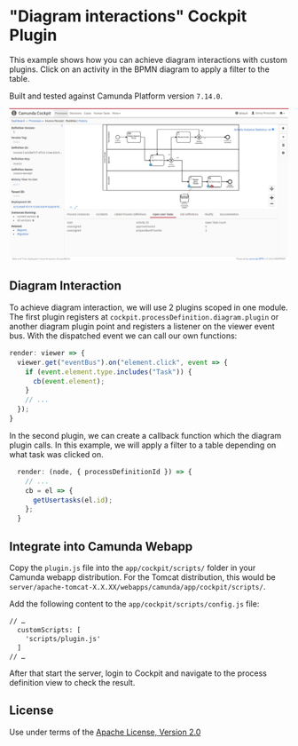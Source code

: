 "Diagram interactions" Cockpit Plugin
=====================================

This example shows how you can achieve diagram interactions with custom plugins.
Click on an activity in the BPMN diagram to apply a filter to the table.

Built and tested against Camunda Platform version `7.14.0`.

![Screenshot](screenshot.png)


Diagram Interaction
-------------------

To achieve diagram interaction, we will use 2 plugins scoped in one module.
The first plugin registers at `cockpit.processDefinition.diagram.plugin` or another diagram plugin point and registers a listener on the viewer event bus. With the dispatched event we can call our own functions:
```javascript
render: viewer => {
  viewer.get("eventBus").on("element.click", event => {
    if (event.element.type.includes("Task")) {
      cb(event.element);
    }
    // ...
  });
}
```

In the second plugin, we can create a callback function which the diagram plugin calls. In this example, we will apply a filter to a table depending on what task was clicked on.

```javascript
  render: (node, { processDefinitionId }) => {
    // ...
    cb = el => {
      getUsertasks(el.id);
    };
  }
```

Integrate into Camunda Webapp
-----------------------------

Copy the `plugin.js` file into the `app/cockpit/scripts/` folder in your Camunda webapp distribution.
For the Tomcat distribution, this would be `server/apache-tomcat-X.X.XX/webapps/camunda/app/cockpit/scripts/`.

Add the following content to the `app/cockpit/scripts/config.js` file:

```
// …
  customScripts: [
    'scripts/plugin.js'
  ]
// …
```

After that start the server, login to Cockpit and navigate to the process definition view to check the result.

License
-------

Use under terms of the [Apache License, Version 2.0](http://www.apache.org/licenses/LICENSE-2.0)
